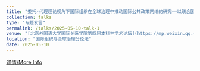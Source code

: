 ```yaml
---
title: "委托-代理理论视角下国际组织在全球治理中推动国际公共政策网络的研究——以联合国难民署和国际移民组织在全球契约中的参与为例"
collection: talks
type: "专题发言"
permalink: /talks/2025-05-10-talk-1
venue: "[北京外国语大学国际关系学院第四届本科生学术论坛](https://mp.weixin.qq.com/s/7R-cF1kMk_5pKSB_SrFSrQ)"
location: "国际组织与全球治理分论坛"
date: 2025-05-10
---
```


[详情/More Info](https://lanfordgaojie.github.io/files/SIRD_Forum.pdf)
